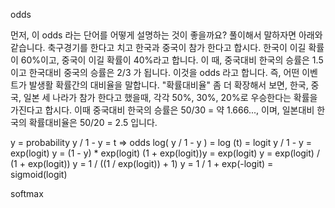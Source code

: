 odds

먼저, 이 odds 라는 단어를 어떻게 설명하는 것이 좋을까요? 
풀이해서 말하자면 아래와 같습니다. 축구경기를 한다고 치고 한국과 중국이 참가 한다고 합시다.
한국이 이길 확률이 60%이고, 중국이 이길 확률이 40%라고 합니다.
이 때, 중국대비 한국의 승률은 1.5 이고 한국대비 중국의 승률은 2/3 가 됩니다.
이것을 odds 라고 합니다. 즉, 어떤 이벤트가 발생활 확률간의 대비율을 말합니다. "확률대비율"
좀 더 확장해서 보면, 한국, 중국, 일본 세 나라가 참가 한다고 했을때, 각각 50%, 30%, 20%로 
우승한다는 확률을 가진다고 합시다. 이때 중국대비 한국의 승률은 50/30 = 약 1.666..., 이며, 일본대비 한국의 확률대비율은 50/20 = 2.5 입니다.

y = probability
y / 1 - y = t  => odds
log( y / 1 - y ) = log (t) = logit
y / 1 - y = exp(logit) 
y = (1 - y) * exp(logit)
(1 + exp(logit))y = exp(logit)
y = exp(logit) / (1 + exp(logit))
y = 1 / ((1 / exp(logit)) + 1)
y = 1 / 1 + exp(-logit) = sigmoid(logit)


softmax
